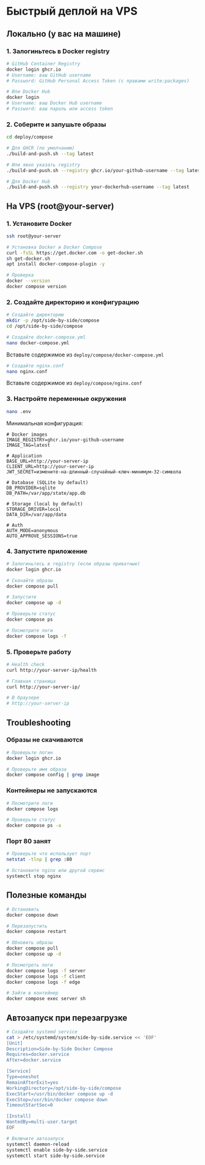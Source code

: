 # Быстрый деплой на VPS

## Локально (у вас на машине)

### 1. Залогиньтесь в Docker registry

```bash
# GitHub Container Registry
docker login ghcr.io
# Username: ваш GitHub username
# Password: GitHub Personal Access Token (с правами write:packages)

# Или Docker Hub
docker login
# Username: ваш Docker Hub username
# Password: ваш пароль или access token
```

### 2. Соберите и запушьте образы

```bash
cd deploy/compose

# Для GHCR (по умолчанию)
./build-and-push.sh --tag latest

# Или явно указать registry
./build-and-push.sh --registry ghcr.io/your-github-username --tag latest

# Для Docker Hub
./build-and-push.sh --registry your-dockerhub-username --tag latest
```

## На VPS (root@your-server)

### 1. Установите Docker

```bash
ssh root@your-server

# Установка Docker и Docker Compose
curl -fsSL https://get.docker.com -o get-docker.sh
sh get-docker.sh
apt install docker-compose-plugin -y

# Проверка
docker --version
docker compose version
```

### 2. Создайте директорию и конфигурацию

```bash
# Создайте директорию
mkdir -p /opt/side-by-side/compose
cd /opt/side-by-side/compose

# Создайте docker-compose.yml
nano docker-compose.yml
```

Вставьте содержимое из `deploy/compose/docker-compose.yml`

```bash
# Создайте nginx.conf
nano nginx.conf
```

Вставьте содержимое из `deploy/compose/nginx.conf`

### 3. Настройте переменные окружения

```bash
nano .env
```

Минимальная конфигурация:

```env
# Docker images
IMAGE_REGISTRY=ghcr.io/your-github-username
IMAGE_TAG=latest

# Application
BASE_URL=http://your-server-ip
CLIENT_URL=http://your-server-ip
JWT_SECRET=измените-на-длинный-случайный-ключ-минимум-32-символа

# Database (SQLite by default)
DB_PROVIDER=sqlite
DB_PATH=/var/app/state/app.db

# Storage (local by default)
STORAGE_DRIVER=local
DATA_DIR=/var/app/data

# Auth
AUTH_MODE=anonymous
AUTO_APPROVE_SESSIONS=true
```

### 4. Запустите приложение

```bash
# Залогиньтесь в registry (если образы приватные)
docker login ghcr.io

# Скачайте образы
docker compose pull

# Запустите
docker compose up -d

# Проверьте статус
docker compose ps

# Посмотрите логи
docker compose logs -f
```

### 5. Проверьте работу

```bash
# Health check
curl http://your-server-ip/health

# Главная страница
curl http://your-server-ip/

# В браузере
# http://your-server-ip
```

## Troubleshooting

### Образы не скачиваются

```bash
# Проверьте логин
docker login ghcr.io

# Проверьте имя образа
docker compose config | grep image
```

### Контейнеры не запускаются

```bash
# Посмотрите логи
docker compose logs

# Проверьте статус
docker compose ps -a
```

### Порт 80 занят

```bash
# Проверьте что использует порт
netstat -tlnp | grep :80

# Остановите nginx или другой сервис
systemctl stop nginx
```

## Полезные команды

```bash
# Остановить
docker compose down

# Перезапустить
docker compose restart

# Обновить образы
docker compose pull
docker compose up -d

# Посмотреть логи
docker compose logs -f server
docker compose logs -f client
docker compose logs -f edge

# Зайти в контейнер
docker compose exec server sh
```

## Автозапуск при перезагрузке

```bash
# Создайте systemd service
cat > /etc/systemd/system/side-by-side.service << 'EOF'
[Unit]
Description=Side-by-Side Docker Compose
Requires=docker.service
After=docker.service

[Service]
Type=oneshot
RemainAfterExit=yes
WorkingDirectory=/opt/side-by-side/compose
ExecStart=/usr/bin/docker compose up -d
ExecStop=/usr/bin/docker compose down
TimeoutStartSec=0

[Install]
WantedBy=multi-user.target
EOF

# Включите автозапуск
systemctl daemon-reload
systemctl enable side-by-side.service
systemctl start side-by-side.service
```
